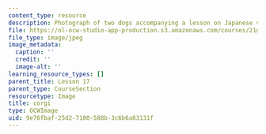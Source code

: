 ```yaml
---
content_type: resource
description: Photograph of two dogs accompanying a lesson on Japanese vocabulary.
file: https://ol-ocw-studio-app-production.s3.amazonaws.com/courses/21g-504-japanese-iv-spring-2009/9e76fbaf25d27100588b3c6b6a83131f_corgi.jpg
file_type: image/jpeg
image_metadata:
  caption: ''
  credit: ''
  image-alt: ''
learning_resource_types: []
parent_title: Lesson 17
parent_type: CourseSection
resourcetype: Image
title: corgi
type: OCWImage
uid: 9e76fbaf-25d2-7100-588b-3c6b6a83131f
---
```

